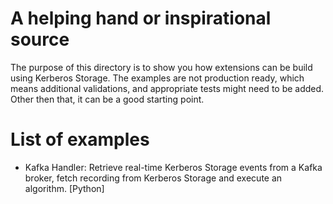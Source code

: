 # A helping hand or inspirational source

The purpose of this directory is to show you how extensions can be build using Kerberos Storage. The examples are not production ready, which means additional validations, and appropriate tests might need to be added. Other then that, it can be a good starting point.

# List of examples

- Kafka Handler: Retrieve real-time Kerberos Storage events from a Kafka broker, fetch recording from Kerberos Storage and execute an algorithm. [Python]
